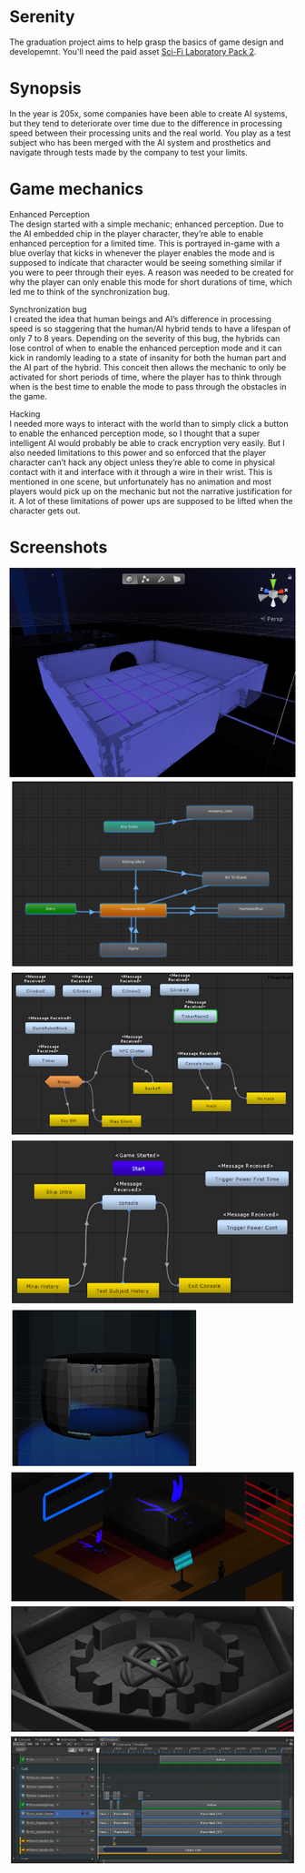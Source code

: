 # Serenity
The graduation project aims to help grasp the basics of game design and developemnt. You'll need the paid asset [Sci-Fi Laboratory Pack 2](https://assetstore.unity.com/packages/3d/environments/sci-fi/sci-fi-laboratory-pack-2-35688).

# Synopsis
In the year is 205x, some companies have been able to create AI systems, but they tend to deteriorate over time due to the difference in processing speed between their processing units and the real world. You play as a test subject who has been merged with the AI system and prosthetics and navigate through tests made by the company to test your limits. 

# Game mechanics
Enhanced Perception </br>
The design started with a simple mechanic; enhanced perception. Due to the AI embedded chip in the player character, they’re able to enable enhanced perception for a limited time. This is portrayed in-game with a blue overlay that kicks in whenever the player enables the mode and is supposed to indicate that character would be seeing something similar if you were to peer through their eyes. A reason was needed to be created for why the player can only enable this mode for short durations of time, which led me to think of the synchronization bug.

Synchronization bug </br>
I created the idea that human beings and AI’s difference in processing speed is so staggering that the human/AI hybrid tends to have a lifespan of only 7 to 8 years. Depending on the severity of this bug, the hybrids can lose control of when to enable the enhanced perception mode and it can kick in randomly leading to a state of insanity for both the human part and the AI part of the hybrid. This conceit then allows the mechanic to only be activated for short periods of time, where the player has to think through when is the best time to enable the mode to pass through the obstacles in the game.

Hacking </br>
I needed more ways to interact with the world than to simply click a button to enable the enhanced perception mode, so I thought that a super intelligent AI would probably be able to crack encryption very easily. But I also needed limitations to this power and so enforced that the player character can’t hack any object unless they’re able to come in physical contact with it and interface with it through a wire in their wrist. This is mentioned in one scene, but unfortunately has no animation and most players would pick up on the mechanic but not the narrative justification for it.
A lot of these limitations of power ups are supposed to be lifted when the character gets out.

# Screenshots</br>
<img src="/Screenshots/1.png"/> </br>
<img src="/Screenshots/2.png"/> </br>
<img src="/Screenshots/3.png"/> </br>
<img src="/Screenshots/4.png"/> </br>
<img src="/Screenshots/5.png"/> </br>
<img src="/Screenshots/6.png"/> </br>
<img src="/Screenshots/7.png"/> </br>
<img src="/Screenshots/8.png"/> </br>
